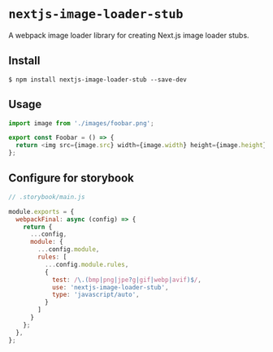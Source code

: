 # `nextjs-image-loader-stub`

A webpack image loader library for creating Next.js image loader stubs.

## Install

```
$ npm install nextjs-image-loader-stub --save-dev
```

## Usage

```typescript
import image from './images/foobar.png';

export const Foobar = () => {
  return <img src={image.src} width={image.width} height={image.height} />;
};
```

## Configure for storybook

```javascript
// .storybook/main.js

module.exports = {
  webpackFinal: async (config) => {
    return {
      ...config,
      module: {
        ...config.module,
        rules: [
          ...config.module.rules,
          {
            test: /\.(bmp|png|jpe?g|gif|webp|avif)$/,
            use: 'nextjs-image-loader-stub',
            type: 'javascript/auto',
          }
        ]
      }
    };
  },
};
```

